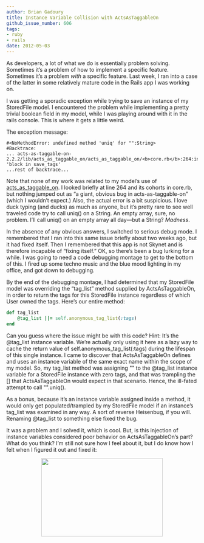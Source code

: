 ```yaml
---
author: Brian Gadoury
title: Instance Variable Collision with ActsAsTaggableOn
github_issue_number: 606
tags:
- ruby
- rails
date: 2012-05-03
---
```




As developers, a lot of what we do is essentially problem solving. Sometimes it’s a problem of how to implement a specific feature. Sometimes it’s a problem *with* a specific feature. Last week, I ran into a case of the latter in some relatively mature code in the Rails app I was working on.

I was getting a sporadic exception while trying to save an instance of my StoredFile model. I encountered the problem while implementing a pretty trivial boolean field in my model, while I was playing around with it in the rails console. This is where it gets a little weird.

The exception message:

```nohighlight
#<NoMethodError: undefined method 'uniq' for "":String>
#Backtrace:
... acts-as-taggable-on-2.2.2/lib/acts_as_taggable_on/acts_as_taggable_on/<b>core.rb</b>:264:in 'block in save_tags'
...rest of backtrace...
```

Note that none of my work was related to my model’s use of [acts_as_taggable_on](https://rubygems.org/gems/acts-as-taggable-on). I looked briefly at line 264 and its cohorts in core.rb, but nothing jumped out as “a giant, obvious bug in acts-as-taggable-on” (which I wouldn’t expect.) Also, the actual error is a bit suspicious. I love duck typing (and ducks) as much as anyone, but it’s pretty rare to see well traveled code try to call uniq() on a String. An empty array, sure, no problem. I’ll call uniq() on an empty array all day—​but a String? *Madness*.

In the absence of any obvious answers, I switched to serious debug mode. I remembered that I ran into this same issue briefly about two weeks ago, but it had fixed itself. Then I remembered that this app is not Skynet and is therefore incapable of “fixing itself.” OK, so there’s been a bug lurking for a while. I was going to need a code debugging montage to get to the bottom of this. I fired up some techno music and the blue mood lighting in my office, and got down to debugging.

By the end of the debugging montage, I had determined that my StoredFile model was overriding the “tag_list” method supplied by ActsAsTaggableOn, in order to return the tags for this StoredFile instance regardless of which User owned the tags. Here’s our entire method:

```ruby
def tag_list
    @tag_list ||= self.anonymous_tag_list(:tags)
end
```

Can you guess where the issue might be with this code? Hint: It’s the @tag_list instance variable. We’re actually only using it here as a lazy way to cache the return value of self.anonymous_tag_list(:tags) during the lifespan of this single instance. I came to discover that ActsAsTaggableOn defines and uses an instance variable of the same exact name within the scope of my model. So, my tag_list method was assigning "" to the @tag_list instance variable for a StoredFile instance with zero tags, and that was trampling the [] that ActsAsTaggableOn would expect in that scenario. Hence, the ill-fated attempt to call "".uniq(). 

As a bonus, because it’s an instance variable assigned inside a method, it would only get populated/trampled by my StoredFile model if an instance’s tag_list was examined in any way. A sort of reverse Heisenbug, if you will. Renaming @tag_list to something else fixed the bug.

It was a problem and I solved it, which is cool. But, is this injection of instance variables considered poor behavior on ActsAsTaggableOn’s part? What do you think? I’m still not sure how I feel about it, but I do know how I felt when I figured it out and fixed it:

<div class="separator" style="clear: both; text-align: center; padding-bottom: 15px;"><img border="0" height="206" src="/blog/2012/05/instance-variable-collision-with/image-0.gif" width="320"/></div>


